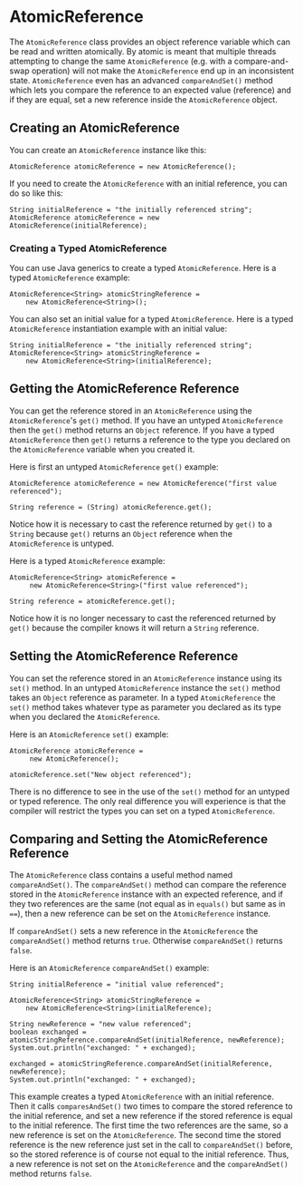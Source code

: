 # AtomicReference

The `AtomicReference` class provides an object reference variable which can be read and written atomically. By atomic is meant that multiple threads attempting to change the same `AtomicReference` (e.g. with a compare-and-swap operation) will not make the `AtomicReference` end up in an inconsistent state. `AtomicReference` even has an advanced `compareAndSet()` method which lets you compare the reference to an expected value (reference) and if they are equal, set a new reference inside the `AtomicReference` object.

## Creating an AtomicReference

You can create an `AtomicReference` instance like this:

```
AtomicReference atomicReference = new AtomicReference();
```

If you need to create the `AtomicReference` with an initial reference, you can do so like this:

```
String initialReference = "the initially referenced string";
AtomicReference atomicReference = new AtomicReference(initialReference);
```

### Creating a Typed AtomicReference

You can use Java generics to create a typed `AtomicReference`. Here is a typed `AtomicReference` example:

```
AtomicReference<String> atomicStringReference =
    new AtomicReference<String>();
```

You can also set an initial value for a typed `AtomicReference`. Here is a typed `AtomicReference` instantiation example with an initial value:

```
String initialReference = "the initially referenced string";
AtomicReference<String> atomicStringReference =
    new AtomicReference<String>(initialReference);
```

## Getting the AtomicReference Reference

You can get the reference stored in an `AtomicReference` using the `AtomicReference`'s `get()` method. If you have an untyped `AtomicReference` then the `get()` method returns an `Object` reference. If you have a typed `AtomicReference` then `get()` returns a reference to the type you declared on the `AtomicReference` variable when you created it.

Here is first an untyped `AtomicReference` `get()` example:

```
AtomicReference atomicReference = new AtomicReference("first value referenced");

String reference = (String) atomicReference.get();
```

Notice how it is necessary to cast the reference returned by `get()` to a `String` because `get()` returns an `Object` reference when the `AtomicReference` is untyped.

Here is a typed `AtomicReference` example:

```
AtomicReference<String> atomicReference = 
     new AtomicReference<String>("first value referenced");

String reference = atomicReference.get();
```

Notice how it is no longer necessary to cast the referenced returned by `get()` because the compiler knows it will return a `String` reference.

## Setting the AtomicReference Reference

You can set the reference stored in an `AtomicReference` instance using its `set()` method. In an untyped `AtomicReference` instance the `set()` method takes an `Object` reference as parameter. In a typed `AtomicReference` the `set()` method takes whatever type as parameter you declared as its type when you declared the `AtomicReference`.

Here is an `AtomicReference` `set()` example:

```
AtomicReference atomicReference = 
     new AtomicReference();
    
atomicReference.set("New object referenced");
```

There is no difference to see in the use of the `set()` method for an untyped or typed reference. The only real difference you will experience is that the compiler will restrict the types you can set on a typed `AtomicReference`.

## Comparing and Setting the AtomicReference Reference

The `AtomicReference` class contains a useful method named `compareAndSet()`. The `compareAndSet()` method can compare the reference stored in the `AtomicReference` instance with an expected reference, and if they two references are the same (not equal as in `equals()` but same as in `==`), then a new reference can be set on the `AtomicReference` instance.

If `compareAndSet()` sets a new reference in the `AtomicReference` the `compareAndSet()` method returns `true`. Otherwise `compareAndSet()` returns `false`.

Here is an `AtomicReference` `compareAndSet()` example:

```
String initialReference = "initial value referenced";

AtomicReference<String> atomicStringReference =
    new AtomicReference<String>(initialReference);

String newReference = "new value referenced";
boolean exchanged = atomicStringReference.compareAndSet(initialReference, newReference);
System.out.println("exchanged: " + exchanged);

exchanged = atomicStringReference.compareAndSet(initialReference, newReference);
System.out.println("exchanged: " + exchanged);
```

This example creates a typed `AtomicReference` with an initial reference. Then it calls `comparesAndSet()` two times to compare the stored reference to the initial reference, and set a new reference if the stored reference is equal to the initial reference. The first time the two references are the same, so a new reference is set on the `AtomicReference`. The second time the stored reference is the new reference just set in the call to `compareAndSet()` before, so the stored reference is of course not equal to the initial reference. Thus, a new reference is not set on the `AtomicReference` and the `compareAndSet()` method returns `false`.